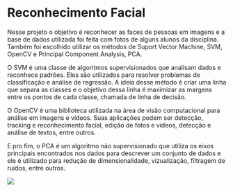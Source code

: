 # Reconhecimento Facial

Nesse projeto o objetivo é reconhecer as faces de pessoas em imagens e a base de dados utilizada foi feita com fotos de alguns alunos da disciplina. Também foi escolhido utilizar os métodos de Suport Vector Machine, SVM, OpenCV e Principal Component Analysis, PCA.

O SVM é uma classe de algoritmos supervisionados que analisam dados e reconhece padrões. Eles são utilizados para resolver problemas de classificação e análise de regressão. A ideia desse método é criar uma linha que separa as classes e o objetivo dessa linha é maximizar as margens entre os pontos de cada classe, chamada de linha de decisão.

O OpenCV é uma biblioteca utilizada na área de visão computacional para análise em imagens e vídeos. Suas aplicações podem ser detecção, tracking e reconhecimento facial, edição de fotos e vídeos, detecção e análise de textos, entre outros.

E pro fim, o PCA é um algoritmo não supervisionado que utiliza os eixos principais encontrados nos dados para descrever um conjunto de dados e ele é utilizado para redução de dimensionalidade, vizualização, filtragem de ruídos, entre outros.

[![](https://youtu.be/Yy0m-uUdzcA.jpg)](https://youtu.be/Yy0m-uUdzcA)
